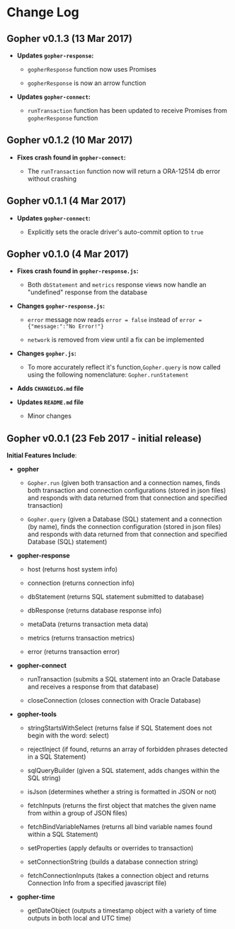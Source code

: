 # Change Log


## Gopher v0.1.3 (13 Mar 2017)

- **Updates ```gopher-response```:**

  - ```gopherResponse``` function now uses Promises

  - ```gopherResponse``` is now an arrow function

- **Updates ```gopher-connect```:**

  - ```runTransaction``` function has been updated to receive Promises from ```gopherResponse``` function


## Gopher v0.1.2 (10 Mar 2017)

- **Fixes crash found in ```gopher-connect```:**

  - The ```runTransaction``` function now will return a ORA-12514 db error without crashing


## Gopher v0.1.1 (4 Mar 2017)

- **Updates ```gopher-connect```:**

  - Explicitly sets the oracle driver's auto-commit option to ```true```


## Gopher v0.1.0 (4 Mar 2017)

- **Fixes crash found in ```gopher-response.js```:**

  - Both ```dbStatement``` and ```metrics``` response views now handle an "undefined" response from the database


- **Changes ```gopher-response.js```:**

  - ```error``` message now reads ```error = false``` instead of ```error = {"message:":"No Error!"}```

  - ```network``` is removed from view until a fix can be implemented


- **Changes ```gopher.js```:**

  - To more accurately reflect it's function,```Gopher.query``` is now called using the following nomenclature:  ```Gopher.runStatement```


- **Adds ```CHANGELOG.md``` file**

- **Updates ```README.md``` file**

  - Minor changes



## Gopher v0.0.1 (23 Feb 2017 - initial release)

**Initial Features Include**:

- **gopher**

  - ```Gopher.run``` (given both transaction and a connection names, finds both transaction and connection configurations (stored in json files) and responds with data returned from that connection and specified transaction)

  - ```Gopher.query``` (given a Database (SQL) statement and a connection (by name), finds the connection configuration (stored in json files) and responds with data returned from that connection and specified Database (SQL) statement)


- **gopher-response**

  - host (returns host system info)

  - connection (returns connection info)

  - dbStatement (returns SQL statement submitted to database)

  - dbResponse (returns database response info)

  - metaData (returns transaction meta data)

  - metrics (returns transaction metrics)

  - error (returns transaction error)


- **gopher-connect**

  - runTransaction (submits a SQL statement into an Oracle Database and receives a response from that database)

  - closeConnection (closes connection with Oracle Database)


- **gopher-tools**

  - stringStartsWithSelect (returns false if SQL Statement does not begin with the word: select)

  - rejectInject (if found, returns an array of forbidden phrases detected in a SQL Statement)

  - sqlQueryBuilder (given a SQL statement, adds changes within the SQL string)

  - isJson (determines whether a string is formatted in JSON or not)

  - fetchInputs (returns the first object that matches the given name from within a group of JSON files)

  - fetchBindVariableNames (returns all bind variable names found within a SQL Statement)

  - setProperties (apply defaults or overrides to transaction)

  - setConnectionString (builds a database connection string)

  - fetchConnectionInputs (takes a connection object and returns Connection Info from a specified javascript file)


- **gopher-time**

  - getDateObject (outputs a timestamp object with a variety of time outputs in both local and UTC time)





